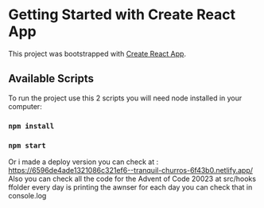 # Getting Started with Create React App
This project was bootstrapped with [Create React App](https://github.com/facebook/create-react-app).
## Available Scripts
To run the project use this 2 scripts you will need node installed in your computer:
### `npm install`
### `npm start`
Or i made  a deploy version you can check at :
https://6596de4ade1321086c321ef6--tranquil-churros-6f43b0.netlify.app/
Also you can check all the code for the Advent of Code 20023 at src/hooks ffolder
every day is printing the awnser for each day you can check that in console.log


